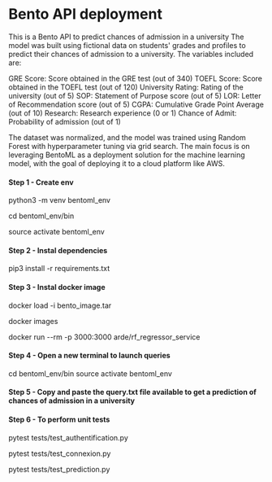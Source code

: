 # Bento API deployment
This is a Bento API to predict chances of admission in a university
The model was built using fictional data on students' grades and profiles to predict their chances of admission to a university. The variables included are:

GRE Score: Score obtained in the GRE test (out of 340)
TOEFL Score: Score obtained in the TOEFL test (out of 120)
University Rating: Rating of the university (out of 5)
SOP: Statement of Purpose score (out of 5)
LOR: Letter of Recommendation score (out of 5)
CGPA: Cumulative Grade Point Average (out of 10)
Research: Research experience (0 or 1)
Chance of Admit: Probability of admission (out of 1)

The dataset was normalized, and the model was trained using Random Forest with hyperparameter tuning via grid search. The main focus is on leveraging BentoML as a deployment solution for the machine learning model, with the goal of deploying it to a cloud platform like AWS.


#### Step 1 - Create env
python3 -m venv bentoml_env

cd  bentoml_env/bin

source activate bentoml_env


#### Step 2 - Instal dependencies
pip3 install -r requirements.txt


#### Step 3 - Instal docker image
docker load -i bento_image.tar

docker images

docker run --rm -p 3000:3000 arde/rf_regressor_service


#### Step 4 - Open a new terminal to launch queries
cd  bentoml_env/bin
source activate bentoml_env

#### Step 5 - Copy and paste the query.txt file available to get a prediction of chances of admission in a university

#### Step 6 - To perform unit tests
pytest tests/test_authentification.py

pytest tests/test_connexion.py

pytest tests/test_prediction.py

